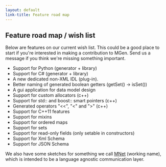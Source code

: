 ```yaml
---
layout: default
link-title: Feature road map
---
```


## Feature road map / wish list

Below are features on our current wish list. This could be a good place to start if you're interested in making a contribution to MGen. Send us a message if you think we're missing something important.

 * Support for Python (generator + library)
 * Support for C# (generator + library)
 * A new dedicated non-XML IDL (plug-in).
 * Better naming of generated boolean getters (getSet() -> isSet())
 * A gui application for data model design
 * Support for custom allocators (c++)
 * Support for std:: and boost:: smart pointers (c++)
 * Generated operators "<<", "<" and ">" (c++)
 * Support for C++11 features
 * Support for mixins
 * Support for ordered maps
 * Support for sets
 * Support for read-only fields (only setable in constructors)
 * Support for Xml Schema
 * Support for JSON Schema

We also have some sketches for something we call [MNet](https://github.com/culvertsoft/mnet/) (working name), which is intended to be a language agnostic communication layer.
